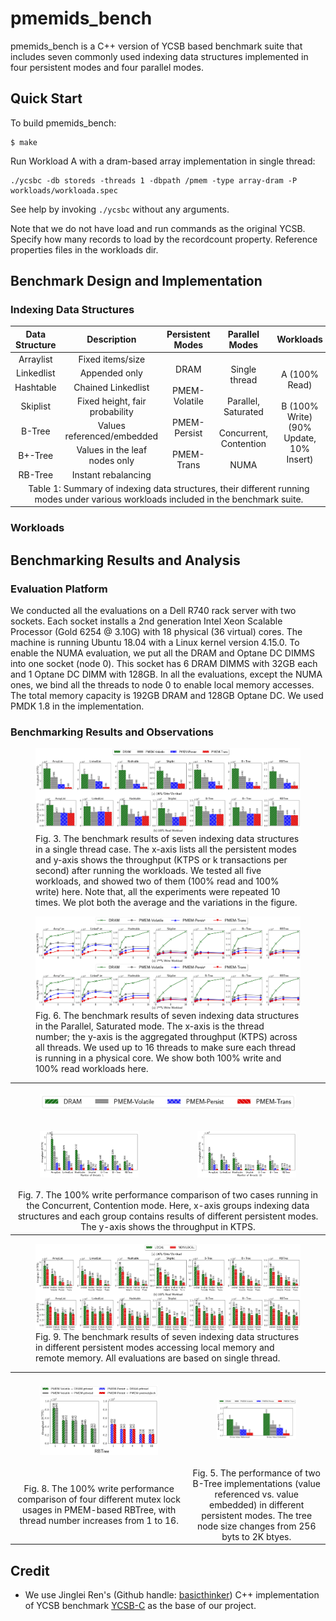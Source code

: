 # pmemids_bench

pmemids_bench is a C++ version of YCSB based benchmark suite that includes seven commonly used indexing data structures implemented in four 
persistent modes and four parallel modes.

## Quick Start

To build pmemids_bench:

```
$ make
```

Run Workload A with a dram-based array implementation in single thread:
```
./ycsbc -db storeds -threads 1 -dbpath /pmem -type array-dram -P workloads/workloada.spec
```
See help by invoking `./ycsbc` without any arguments.

Note that we do not have load and run commands as the original YCSB. Specify
how many records to load by the recordcount property. Reference properties
files in the workloads dir.

## Benchmark Design and Implementation

### Indexing Data Structures

<table>
  <thead>
    <tr>
      <th>Data Structure</th>
      <th>Description</th>
      <th>Persistent Modes</th>
      <th>Parallel Modes</th>
      <th>Workloads</th>
    </tr>
  </thead>
  <tbody>
    <tr>
      <td align="middle">Arraylist</td>
      <td align="middle">Fixed items/size</td>
      <td align="middle" rowspan="7">DRAM<br><br>
                           PMEM-Volatile<br><br>
                           PMEM-Persist<br><br>
                           PMEM-Trans</td>
      <td align="middle" rowspan="7">Single thread<br><br>
                           Parallel, Saturated<br><br>
                           Concurrent, Contention<br><br>
                           NUMA</td>
      <td align="middle" rowspan="7">A (100% Read)<br><br>
                           B (100% Write)<br>
                           (90% Update, 10% Insert)</td>
    </tr>
    <tr>
      <td align="middle">Linkedlist</td>
      <td align="middle">Appended only</td>
    </tr>
    <tr>
      <td align="middle">Hashtable</td>
      <td align="middle">Chained Linkedlist</td>
    </tr>
    <tr>
      <td align="middle">Skiplist</td>
      <td align="middle">Fixed height, fair probability</td>
    </tr>
    <tr>
      <td align="middle">B-Tree</td>
      <td align="middle">Values referenced/embedded</td>
    </tr>
    <tr>
      <td align="middle">B+-Tree</td>
      <td align="middle">Values in the leaf nodes only</td>
    </tr>
    <tr>
      <td align="middle">RB-Tree</td>
      <td align="middle">Instant rebalancing</td>
    </tr>
    <tr>
      <td colspan="5" align="middle">Table 1: Summary of indexing data structures, their different running modes under various workloads included in the benchmark suite.</td>
    </tr>
  <tbody>
</table>

### Workloads

## Benchmarking Results and Analysis

### Evaluation Platform
We conducted all the evaluations on a Dell R740 rack server
with two sockets. Each socket installs a 2nd generation Intel
Xeon Scalable Processor (Gold 6254 @ 3.10G) with 18 physical
(36 virtual) cores. The machine is running Ubuntu 18.04 with a
Linux kernel version 4.15.0. To enable the NUMA evaluation,
we put all the DRAM and Optane DC DIMMS into one socket
(node 0). This socket has 6 DRAM DIMMS with 32GB each
and 1 Optane DC DIMM with 128GB. In all the evaluations,
except the NUMA ones, we bind all the threads to node 0 to
enable local memory accesses. The total memory capacity is
192GB DRAM and 128GB Optane DC. We used PMDK 1.8
in the implementation.

### Benchmarking Results and Observations

<figure>
    <img align="middle" src="https://github.com/DIR-LAB/ycsb-storedsbench/blob/master/workloads/plotting-readme/msst20_eval_1-1.jpg" alt="single_thread_100%_write"/>
    <img align="middle" src="https://github.com/DIR-LAB/ycsb-storedsbench/blob/master/workloads/plotting-readme/msst20_eval_1-2.jpg" alt="single_thread_100%_read"/>
    <figcaption>Fig. 3. The benchmark results of seven indexing data structures in a single thread case. The x-axis lists all the persistent modes and y-axis shows the throughput (KTPS or k transactions per second) after running the workloads. We tested all five workloads, and showed two of them (100% read and 100% write) here. Note that, all the experiments were repeated 10 times. We plot both the average and the variations in the figure.</figcaption>
</figure>


<figure>
    <img align="middle" src="https://github.com/DIR-LAB/ycsb-storedsbench/blob/master/workloads/plotting-readme/msst20_eval_4-1.jpg" alt="parallel_thread_100%_write"/>
    <img align="middle" src="https://github.com/DIR-LAB/ycsb-storedsbench/blob/master/workloads/plotting-readme/msst20_eval_4-1.jpg" alt="parallel_thread_100%_read"/>
    <figcaption>Fig. 6. The benchmark results of seven indexing data structures in the Parallel, Saturated mode. The x-axis is the thread number; the y-axis is the aggregated throughput (KTPS) across all threads. We used up to 16 threads to make sure each thread is running in a physical core. We show both 100% write and 100% read workloads here.</figcaption>
</figure>

<table>
  <tr>
    <td colspan="2" align="middle">
      <figure>
        <img align="middle" src="https://github.com/DIR-LAB/ycsb-storedsbench/blob/master/workloads/plotting-readme/msst20_eval_5-3.jpg" alt="parallel_thread_100%_write"/>
        </figure>
    </td>
  </tr>
  <tr>
    <td>
       <figure>
        <img align="middle" src="https://github.com/DIR-LAB/ycsb-storedsbench/blob/master/workloads/plotting-readme/msst20_eval_5-1.jpg" alt="concurrent_thread_1"/>
        </figure>
    </td>
    <td>
      <figure>
        <img align="middle" src="https://github.com/DIR-LAB/ycsb-storedsbench/blob/master/workloads/plotting-readme/msst20_eval_5-2.jpg" alt="concurrent_thread_16"/>
      </figure>
    </td>
  </tr>
  <tr>
    <td colspan="2" align="middle">Fig. 7. The 100% write performance comparison of two cases running in the Concurrent, Contention mode. Here, x-axis groups indexing data structures and each group contains results of different persistent modes. The y-axis shows the throughput in KTPS.</td>
  </tr>
</table>

<figure>
    <img align="middle" src="https://github.com/DIR-LAB/ycsb-storedsbench/blob/master/workloads/plotting-readme/msst20_eval_6_1-1.jpg" alt="numa_100%_write"/>
    <img align="middle" src="https://github.com/DIR-LAB/ycsb-storedsbench/blob/master/workloads/plotting-readme/msst20_eval_6_1-2.jpg" alt="numa_100%_read"/>
    <figcaption>Fig. 9. The benchmark results of seven indexing data structures in different persistent modes accessing local memory and remote memory. All evaluations are based on single thread.</figcaption>
</figure>

<table>
  <tr>
    <td>
       <figure>
    <img align="middle" src="https://github.com/DIR-LAB/ycsb-storedsbench/blob/master/workloads/plotting-readme/msst20_eval_7-2.jpg" alt="rbtree_lock_persistence_legend"/>
    <img align="middle" src="https://github.com/DIR-LAB/ycsb-storedsbench/blob/master/workloads/plotting-readme/msst20_eval_7-4.jpg" alt="rbtree_lock_persistence"/>
        </figure>
    </td>
    <td>
      <figure>
    <img align="middle" src="https://github.com/DIR-LAB/ycsb-storedsbench/blob/master/workloads/plotting-readme/msst20_eval_3-1.jpg" alt="btree_version_compare"/>
      </figure>
    </td>
  </tr>
  <tr>
    <td align="middle">Fig. 8. The 100% write performance comparison of four different mutex lock usages in PMEM-based RBTree, with thread number increases from 1 to 16.</td>
    <td align="middle">Fig. 5. The performance of two B-Tree implementations (value referenced vs. value embedded) in different persistent modes. The tree node size changes from 256 byts to 2K btyes.</td>
  </tr>
</table>

## Credit
* We use Jinglei Ren's (Github handle: [basicthinker](https://github.com/basicthinker)) C++ implementation of YCSB benchmark [YCSB-C](https://github.com/basicthinker/YCSB-C) as the base of our project.

